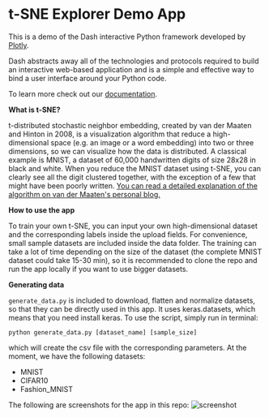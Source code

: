 # t-SNE Explorer Demo App

This is a demo of the Dash interactive Python framework developed by [Plotly](https://plot.ly/).

Dash abstracts away all of the technologies and protocols required to build an interactive web-based application and is a simple and effective way to bind a user interface around your Python code.

To learn more check out our [documentation](https://plot.ly/dash).

**What is t-SNE?**

t-distributed stochastic neighbor embedding, created by van der Maaten and Hinton in 2008, is a visualization algorithm that reduce a high-dimensional space (e.g. an image or a word embedding) into two or three dimensions, so we can visualize how the data is distributed. A classical example is MNIST, a dataset of 60,000 handwritten digits of size 28x28 in black and white. When you reduce the MNIST dataset using t-SNE, you can clearly see all the digit clustered together, with the exception of a few that might have been poorly written. [You can read a detailed explanation of the algorithm on van der Maaten's personal blog.](https://lvdmaaten.github.io/tsne/)

**How to use the app**

To train your own t-SNE, you can input your own high-dimensional dataset and the corresponding labels inside the upload fields. For convenience, small sample datasets are included inside the data folder. The training can take a lot of time depending on the size of the dataset (the complete MNIST dataset could take 15-30 min), so it is recommended to clone the repo and run the app locally if you want to use bigger datasets.

**Generating data**

`generate_data.py` is included to download, flatten and normalize datasets, so that they can be directly used in this app. It uses keras.datasets, which means that you need install keras. To use the script, simply run in terminal:

```python generate_data.py [dataset_name] [sample_size]```

which will create the csv file with the corresponding parameters. At the moment, we have the following datasets:
* MNIST
* CIFAR10
* Fashion_MNIST


The following are screenshots for the app in this repo:
![screenshot](screenshots/Screenshot1.PNG)
